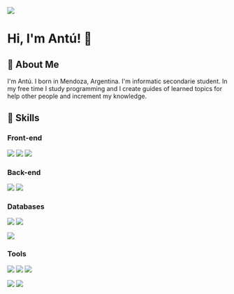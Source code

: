 ![](https://i.ibb.co/NSptHQ7/Montaje-GIF.gif)

# Hi, I'm Antú! 👋


## 🚀 About Me
I'm Antú. I born in Mendoza, Argentina. I'm informatic secondarie student. In my free time I study programming and I create guides of learned topics for help other people and increment my knowledge.

## 💾 Skills

### Front-end

![](https://img.shields.io/badge/HTML-d84924?style=for-the-badge&logo=html5&logoColor=white)
![](https://img.shields.io/badge/CSS-146cad?&style=for-the-badge&logo=css3&logoColor=white)
![](https://img.shields.io/badge/Bootstrap-563D7C?style=for-the-badge&logo=bootstrap&logoColor=white)


### Back-end

![](https://img.shields.io/badge/Python-14354C?style=for-the-badge&logo=python&logoColor=white)
![](https://img.shields.io/badge/Flask-000000?style=for-the-badge&logo=flask&logoColor=white)


### Databases

![](https://img.shields.io/badge/MySQL-00000F?style=for-the-badge&logo=mysql&logoColor=blue)
![](https://img.shields.io/badge/PostgreSQL-316192?style=for-the-badge&logo=postgresql&logoColor=white)
<!--![](https://img.shields.io/badge/MongoDB-4EA94B?style=for-the-badge&logo=mongodb&logoColor=white)-->
![](https://img.shields.io/badge/SQLite-07405E?style=for-the-badge&logo=sqlite&logoColor=white)

### Tools

![](https://img.shields.io/badge/GIT-E44C30?style=for-the-badge&logo=git&logoColor=white)
![](https://img.shields.io/badge/Visual_Studio_Code-0078D4?style=for-the-badge&logo=visual%20studio%20code&logoColor=white)
![](https://img.shields.io/badge/PyCharm-000000.svg?&style=for-the-badge&logo=PyCharm&logoColor=white)
<!--![](https://img.shields.io/badge/Colab-F9AB00?style=for-the-badge&logo=googlecolab&color=525252)-->
![](https://img.shields.io/badge/Markdown-white?style=for-the-badge&logo=markdown&logoColor=black)
![](https://img.shields.io/badge/bash-121011?style=for-the-badge&logo=gnu-bash&logoColor=white)
